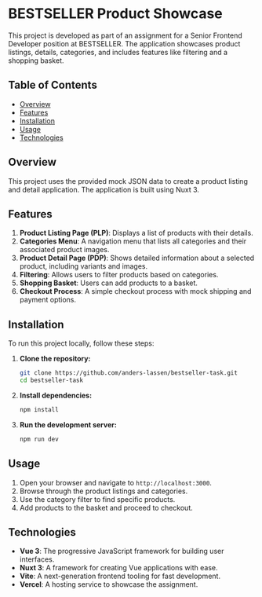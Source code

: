 # BESTSELLER Product Showcase

This project is developed as part of an assignment for a Senior Frontend Developer position at BESTSELLER. The application showcases product listings, details, categories, and includes features like filtering and a shopping basket.

## Table of Contents

- [Overview](#overview)
- [Features](#features)
- [Installation](#installation)
- [Usage](#usage)
- [Technologies](#technologies)

## Overview

This project uses the provided mock JSON data to create a product listing and detail application. The application is built using Nuxt 3.

## Features

1. **Product Listing Page (PLP)**: Displays a list of products with their details.
2. **Categories Menu**: A navigation menu that lists all categories and their associated product images.
3. **Product Detail Page (PDP)**: Shows detailed information about a selected product, including variants and images.
4. **Filtering**: Allows users to filter products based on categories.
5. **Shopping Basket**: Users can add products to a basket.
6. **Checkout Process**: A simple checkout process with mock shipping and payment options.

## Installation

To run this project locally, follow these steps:

1. **Clone the repository:**

   ```bash
   git clone https://github.com/anders-lassen/bestseller-task.git
   cd bestseller-task
   ```

2. **Install dependencies:**

   ```bash
   npm install
   ```

3. **Run the development server:**

   ```bash
   npm run dev
   ```

## Usage

1. Open your browser and navigate to `http://localhost:3000`.
2. Browse through the product listings and categories.
3. Use the category filter to find specific products.
4. Add products to the basket and proceed to checkout.

## Technologies

- **Vue 3**: The progressive JavaScript framework for building user interfaces.
- **Nuxt 3**: A framework for creating Vue applications with ease.
- **Vite**: A next-generation frontend tooling for fast development.
- **Vercel**: A hosting service to showcase the assignment.
